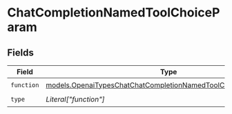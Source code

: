 # ChatCompletionNamedToolChoiceParam


## Fields

| Field                                                                                                                                      | Type                                                                                                                                       | Required                                                                                                                                   | Description                                                                                                                                |
| ------------------------------------------------------------------------------------------------------------------------------------------ | ------------------------------------------------------------------------------------------------------------------------------------------ | ------------------------------------------------------------------------------------------------------------------------------------------ | ------------------------------------------------------------------------------------------------------------------------------------------ |
| `function`                                                                                                                                 | [models.OpenaiTypesChatChatCompletionNamedToolChoiceParamFunction](../models/openaitypeschatchatcompletionnamedtoolchoiceparamfunction.md) | :heavy_check_mark:                                                                                                                         | N/A                                                                                                                                        |
| `type`                                                                                                                                     | *Literal["function"]*                                                                                                                      | :heavy_check_mark:                                                                                                                         | N/A                                                                                                                                        |